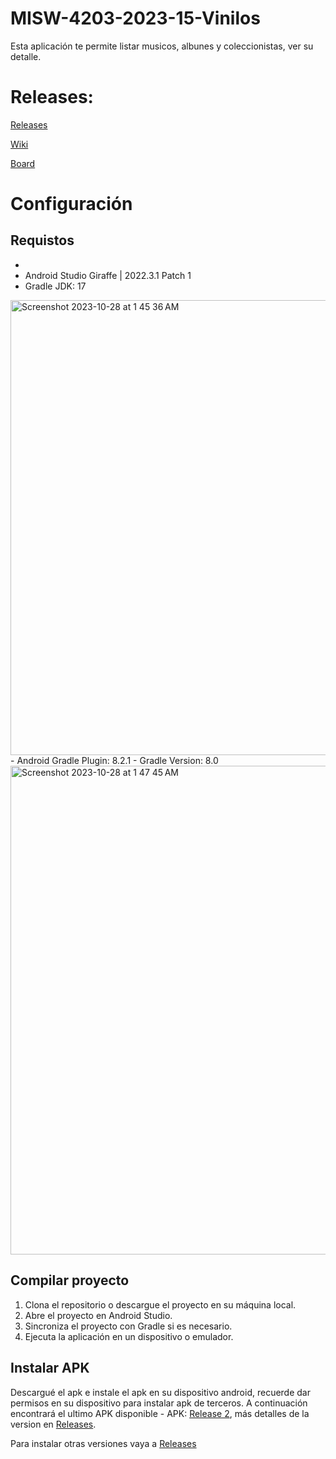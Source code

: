 # MISW-4203-2023-15-Vinilos

Esta aplicación te permite listar musicos, albunes y coleccionistas, ver su detalle.

# Releases: 

[Releases](https://github.com/leinaro/MISW-4203-2023-15-Vinilos/wiki/Releases)

[Wiki](https://github.com/leinaro/MISW-4203-2023-15-Vinilos/wiki)

[Board](https://github.com/users/leinaro/projects/6/views/2)

# Configuración

## Requistos
- 
- Android Studio Giraffe | 2022.3.1 Patch 1
- Gradle JDK: 17
<img width="728" alt="Screenshot 2023-10-28 at 1 45 36 AM" src="https://github.com/leinaro/MISW-4203-2023-15-Vinilos/assets/8811999/f31b875a-29d8-42c2-8957-ece13b74ec87">
- Android Gradle Plugin: 8.2.1
- Gradle Version: 8.0
<img width="782" alt="Screenshot 2023-10-28 at 1 47 45 AM" src="https://github.com/leinaro/MISW-4203-2023-15-Vinilos/assets/8811999/6620a51f-10ef-4505-9e6e-62f322073eab">

## Compilar proyecto
1. Clona el repositorio o descargue el proyecto en su máquina local.
2. Abre el proyecto en Android Studio.
3. Sincroniza el proyecto con Gradle si es necesario.
4. Ejecuta la aplicación en un dispositivo o emulador.
   
## Instalar APK

Descargué el apk e instale el apk en su dispositivo android, recuerde dar permisos en su dispositivo para instalar apk de terceros. A continuación encontrará el ultimo APK disponible - APK: [Release 2](https://uniandes-my.sharepoint.com/:u:/g/personal/ia_rojas2_uniandes_edu_co/EWspVSiK7NNPkQNvPsbfEuYBBR3Q8ilkUpgoMNRDOk0KEw?e=lkxZsm), más detalles de la version en [Releases](https://github.com/leinaro/MISW-4203-2023-15-Vinilos/wiki/Releases#release-1---semana-4).

Para instalar otras versiones vaya a [Releases](https://github.com/leinaro/MISW-4203-2023-15-Vinilos/wiki/Releases)
